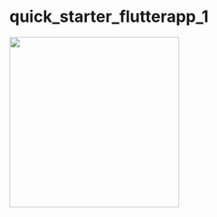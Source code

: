 # quick_starter_flutterapp_1


<img src="https://github.com/3264harshitakevadiya/Core_Flutter/assets/133105068/0123a32d-e63f-49f4-8e37-33723cb82f95" width="300px">

